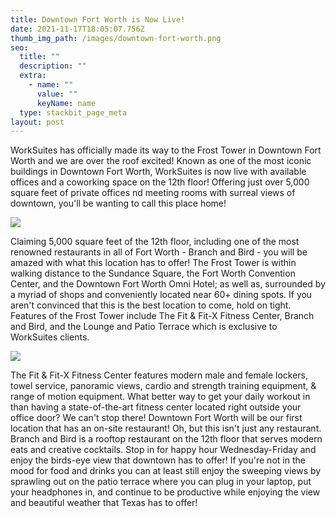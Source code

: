 ```yaml
---
title: Downtown Fort Worth is Now Live!
date: 2021-11-17T18:05:07.756Z
thumb_img_path: /images/downtown-fort-worth.png
seo:
  title: ""
  description: ""
  extra:
    - name: ""
      value: ""
      keyName: name
  type: stackbit_page_meta
layout: post
---
```

WorkSuites has officially made its way to the Frost Tower in Downtown Fort Worth and we are over the roof excited! Known as one of the most iconic buildings in Downtown Fort Worth, WorkSuites is now live with available offices and a coworking space on the 12th floor! Offering just over 5,000 square feet of private offices nd meeting rooms with surreal views of downtown, you'll be wanting to call this place home!

![](/images/private-office-space-in-downtown-fort-worth.png)

Claiming 5,000 square feet of the 12th floor, including one of the most renowned restaurants in all of Fort Worth - Branch and Bird - you will be amazed with what this location has to offer! The Frost Tower is within walking distance to the Sundance Square, the Fort Worth Convention Center, and the Downtown Fort Worth Omni Hotel; as well as, surrounded by a myriad of shops and conveniently located near 60+ dining spots. If you aren't convinced that this is the best location to come, hold on tight. Features of the Frost Tower include The Fit & Fit-X Fitness Center, Branch and Bird, and the Lounge and Patio Terrace which is exclusive to WorkSuites clients.

![](/images/conference-room-in-downtown-fort-worth.png)

The Fit & Fit-X Fitness Center features modern male and female lockers, towel service, panoramic views, cardio and strength training equipment, & range of motion equipment. What better way to get your daily workout in than having a state-of-the-art fitness center located right outside your office door? We can't stop there! Downtown Fort Worth will be our first location that has an on-site restaurant! Oh, but this isn't just any restaurant. Branch and Bird is a rooftop restaurant on the 12th floor that serves modern eats and creative cocktails. Stop in for happy hour Wednesday-Friday and enjoy the birds-eye view that downtown has to offer! If you're not in the mood for food and drinks you can at least still enjoy the sweeping views by sprawling out on the patio terrace where you can plug in your laptop, put your headphones in, and continue to be productive while enjoying the view and beautiful weather that Texas has to offer!